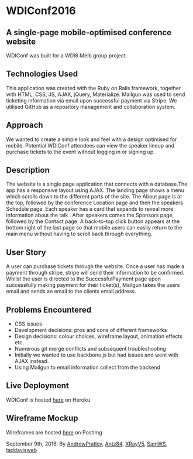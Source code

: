 # WDIConf2016

## A single-page mobile-optimised conference website
WDIConf was built for a WDI8 Melb group project.

## Technologies Used
This application was created with the Ruby on Rails framework, together with HTML, CSS, JS, AJAX, jQuery, Materialize. Mailgun was used to send ticketing information via email upon successful payment via Stripe. We utilised GitHub as a repository management and collaboration system.

## Approach
We wanted to create a simple look and feel with a design optimised for mobile. Potential WDIConf attendees can view the speaker lineup and purchase tickets to the event without logging in or signing up.

## Description
The website is a single page application that connects with a database.The app has a responsive layout using AJAX. The landing page shows a menu which scrolls down to the different parts of the site. The About page is at the top, followed by the conference Location page and then the speakers Schedule page. Each speaker has a card that expands to reveal more information about the talk . After speakers comes the Sponsors page, followed by the Contact page. A back-to-top click button appears at the bottom right of the last page so that mobile users can easily return to the main menu without having to scroll back through everything.

## User Story
A user can purchase tickets through the website. Once a user has made a payment through stripe, stripe will send their information to be confirmed. Whilst the user is directed to the SuccessfulPayment page upon successfully making payment for their ticket(s), Mailgun takes the users email and sends an email to the clients email address.

## Problems Encountered
- CSS issues
- Development decisions: pros and cons of different frameworks
- Design decisions: colour choices, wireframe layout, animation effects etc.
- Numerous git merge conflicts and subsequent troubleshooting
- Initially we wanted to use backbone.js but had issues and went with AJAX instead.
- Using Mailgun to email information collect from the backend

## Live Deployment
WDIConf is hosted [here](http://www.herokuapp.com/link) on Heroku

## Wireframe Mockup
Wireframes are hosted [here](https://postimg.org/gallery/1hyilt5q6/#) on PostImg

September 9th, 2016. By [AndrewPratley](https://github.com/AndrewPratley), [Antz84](https://github.com/antz84), [XRayV5](https://github.com/XRayV5), [SamWS](https://github.com/SamWS), [taddavisweb](https://github.com/taddavisweb)
